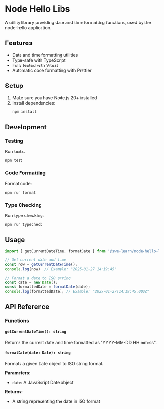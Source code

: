 # Node Hello Libs

A utility library providing date and time formatting functions, used by the node-hello application.

## Features

- Date and time formatting utilities
- Type-safe with TypeScript
- Fully tested with Vitest
- Automatic code formatting with Prettier

## Setup

1. Make sure you have Node.js 20+ installed
2. Install dependencies:
   ```bash
   npm install
   ```

## Development

### Testing

Run tests:

```bash
npm test
```

### Code Formatting

Format code:

```bash
npm run format
```

### Type Checking

Run type checking:

```bash
npm run typecheck
```

## Usage

```typescript
import { getCurrentDateTime, formatDate } from '@swe-learn/node-hello-libs';

// Get current date and time
const now = getCurrentDateTime();
console.log(now); // Example: "2025-01-27 14:19:45"

// Format a date to ISO string
const date = new Date();
const formattedDate = formatDate(date);
console.log(formattedDate); // Example: "2025-01-27T14:19:45.000Z"
```

## API Reference

### Functions

#### `getCurrentDateTime(): string`

Returns the current date and time formatted as "YYYY-MM-DD HH:mm:ss".

#### `formatDate(date: Date): string`

Formats a given Date object to ISO string format.

**Parameters:**

- `date`: A JavaScript Date object

**Returns:**

- A string representing the date in ISO format
